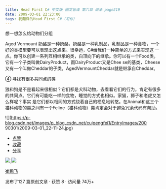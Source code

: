```yaml
---
title: Head First C# 中文版 图文皆译 第六章 继承 page219
date: 2009-03-01 22:23:00
tags: 我翻译的Head First C#（习作）
---
```

想一想怎么给动物们分组

Aged Vermount  奶酪是一种奶酪，奶酪是一种乳制品，乳制品是一种食物，一个好的类模型要可以表现出这点来。很幸运，C#给我们一种简单的方式来实现这
一点。你可以创建一系列互相继承的类，自顶向下的继承。你可以有一个Food类，它有一个子类叫做DairyProduct，而DairyProduct又是Chee
se的基类，Cheese又有一个叫做Cheddar的子类，AgedVermountCheddar就是继承自Cheddar。

④  寻找有很多共同点的类

狼和狗是不是看起来很相似？它们都是犬科动物，去看看它们的行为，肯定有很多的共同点。它们有可能吃一样的食物，睡觉的方式也相似。家猫，狮子和老虎又怎么样呢？事实
是它们都以相同的方式绕着自己的栖息地转悠。在Animal和这三个猫科动物的类之间有一个Feline（猫科动物）类肯定会对于避免冗余代码有帮助。

![](https://p-blog.csdn.net/images/p_blog_csdn_net/cuipengfei1/EntryImages/200
90301/2009-03-01_22-11-24.jpg)

  * [ 点赞  ](javascript:;)
  * [ 收藏  ](javascript:;)
  * [ 分享 ](javascript:;)

[ ![](https://profile.csdnimg.cn/5/2/5/3_cuipengfei1)
![](https://g.csdnimg.cn/static/user-reg-year/1x/11.png)
](https://blog.csdn.net/cuipengfei1)

[ 崔鹏飞 ](https://blog.csdn.net/cuipengfei1)

发布了127 篇原创文章  ·  获赞 8  ·  访问量 74万+

